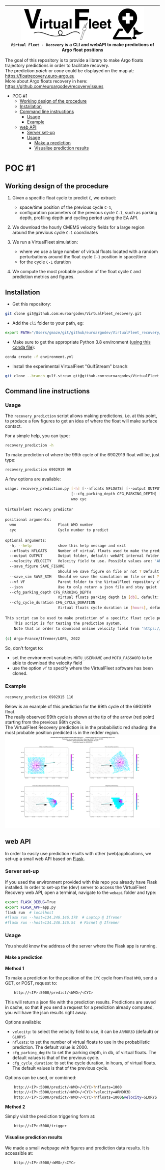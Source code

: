 |<img src="https://raw.githubusercontent.com/euroargodev/VirtualFleet_recovery/master/docs/img/logo-virtual-fleet-recovery.png" alt="VirtualFleet-Recovery logo" width="400"><br>``Virtual Fleet - Recovery`` is a CLI and webAPI to make predictions of Argo float positions|
|:---------:|

The goal of this repository is to provide a library to make Argo floats trajectory predictions in order to facilitate recovery.  
The prediction _patch_ or _cone_ could be displayed on the map at: https://floatrecovery.euro-argo.eu  
More about Argo floats recovery in here: https://github.com/euroargodev/recovery/issues

- [POC #1](#poc--1)
  * [Working design of the procedure](#working-design-of-the-procedure)
  * [Installation](#installation)
  * [Command line instructions](#command-line-instructions)
    + [Usage](#usage)
    + [Example](#example)
  * [web API](#web-api)
    + [Server set-up](#server-set-up)
    + [Usage](#usage-1)
      - [Make a prediction](#make-a-prediction)
      - [Visualise prediction results](#visualise-prediction-results)

# POC #1

## Working design of the procedure
1. Given a specific float cycle to predict ``C``, we extract:
   - space/time position of the previous cycle ``C-1``, 
   - configuration parameters of the previous cycle ``C-1``, such as parking depth, profiling depth and cycling period using the EA API.

2. We download the hourly CMEMS velocity fields for a large region around the previous cycle ``C-1`` coordinates

3. We run a VirtualFleet simulation: 
   - where we use a large number of virtual floats located with a random perturbations around the float cycle ``C-1`` position in space/time
   - for the cycle ``C-1`` duration

4. We compute the most probable position of the float cycle ``C`` and prediction metrics and figures.

## Installation
- Get this repository:
```bash
git clone git@github.com:euroargodev/VirtualFleet_recovery.git
```
- Add the ``cli`` folder to your path, eg:
```bash
export PATH="/Users/gmaze/git/github/euroargodev/VirtualFleet_recovery/cli:$PATH"
```
- Make sure to get the appropriate Python 3.8 environment ([using this conda file](environment.yml)):
```bash
conda create -f environment.yml
```
- Install the experimental VirtualFleet "GulfStream" branch:
```bash
git clone --branch gulf-stream git@github.com:euroargodev/VirtualFleet.git
```

## Command line instructions

### Usage
The ``recovery_prediction`` script allows making predictions, i.e. at this point, to produce a few figures to get an idea of where the float will make surface contact.

For a simple help, you can type:
```bash
recovery_prediction -h
```

To make prediction of where the 99th cycle of the 6902919 float will be, just type: 
```bash
recovery_prediction 6902919 99
```

A few options are available:
```bash
usage: recovery_prediction.py [-h] [--nfloats NFLOATS] [--output OUTPUT] [--velocity VELOCITY] [--save_figure SAVE_FIGURE] [--save_sim SAVE_SIM] [--vf VF] [--json]
                              [--cfg_parking_depth CFG_PARKING_DEPTH] [--cfg_cycle_duration CFG_CYCLE_DURATION]
                              wmo cyc

VirtualFleet recovery predictor

positional arguments:
  wmo                   Float WMO number
  cyc                   Cycle number to predict

optional arguments:
  -h, --help            show this help message and exit
  --nfloats NFLOATS     Number of virtual floats used to make the prediction, default: 2000
  --output OUTPUT       Output folder, default: webAPI internal folder
  --velocity VELOCITY   Velocity field to use. Possible values are: 'ARMOR3D' (default), 'GLORYS'
  --save_figure SAVE_FIGURE
                        Should we save figure on file or not ? Default: True
  --save_sim SAVE_SIM   Should we save the simulation on file or not ? Default: False
  --vf VF               Parent folder to the VirtualFleet repository clone
  --json                Use to only return a json file and stay quiet
  --cfg_parking_depth CFG_PARKING_DEPTH
                        Virtual floats parking depth in [db], default: use previous cycle value
  --cfg_cycle_duration CFG_CYCLE_DURATION
                        Virtual floats cycle duration in [hours], default: use previous cycle value

This script can be used to make prediction of a specific float cycle position.
    This script is for testing the prediction system.
    Note that in order to download online velocity field from 'https://nrt.cmems-du.eu', you need to set the environment variables: MOTU_USERNAME and MOTU_PASSWORD.

(c) Argo-France/Ifremer/LOPS, 2022
```

So, don't forget to:
- set the environment variables ``MOTU_USERNAME`` and ``MOTU_PASSWORD`` to be able to download the velocity field
- use the option ``vf`` to specify where the VirtualFleet software has been cloned.

### Example

```bash
recovery_prediction 6902915 116
```
Below is an example of this prediction for the 99th cycle of the 6902919 float.  
The really observed 99th cycle is shown at the tip of the arrow (red point) starting from the previous 98th cycle.  
The VirtualFleet Recovery prediction is in the probabilistic red shading: the most probable position predicted is in the redder region.
![Figure](data/6902915/116/vfrecov_predictions.png)

## web API

In order to easily use prediction results with other (web)applications, we set-up a small web API based on [Flask](https://flask.palletsprojects.com/).

### Server set-up

If you used the environment provided with this repo you already have Flask installed.
In order to set-up the (dev) server to access the VirtualFleet Recovery web API, open a terminal, navigate to the ``webapi`` folder and type:
```bash
export FLASK_DEBUG=True
export FLASK_APP=app.py
flask run  # localhost
#flask run --host=134.246.146.178  # Laptop @ Ifremer
#flask run --host=134.246.146.54  # Pacnet @ Ifremer
```

### Usage

You should know the <IP> address of the server where the Flask app is running.

#### Make a prediction

**Method 1**

To make a prediction for the position of the ``CYC`` cycle from float ``WMO``, send a GET, or POST, request to:
```bash
    http://<IP>:5000/predict/<WMO>/<CYC>
```
This will return a json file with the prediction results. Predictions are saved in cache, so that if you send a request for a prediction already computed, you will have the json results right away. 

Options available:
   - ``velocity``: to select the velocity field to use, it can be ``ARMOR3D`` (default) or ``GLORYS``
   - ``nfloats``: to set the number of virtual floats to use in the probabilistic prediction. The default value is 2000.
   - ``cfg_parking_depth``: to set the parking depth, in db, of virtual floats. The default values is that of the previous cycle.
   - ``cfg_cycle_duration``: to set the cycle duration, in hours, of virtual floats. The default values is that of the previous cycle.

Options can be used, or combined:
```bash
    http://<IP>:5000/predict/<WMO>/<CYC>?nfloats=1000
    http://<IP>:5000/predict/<WMO>/<CYC>?velocity=ARMOR3D
    http://<IP>:5000/predict/<WMO>/<CYC>?nfloats=1000&velocity=GLORYS
```

**Method 2**

Simply visit the prediction triggering form at:

```bash
    http://<IP>:5000/trigger
```

#### Visualise prediction results

We made a small webpage with figures and prediction data results. It is accessible at:
```bash
    http://<IP>:5000/<WMO>/<CYC>
```
